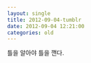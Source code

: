 ```yaml
---
layout: single
title: 2012-09-04-tumblr
date: 2012-09-04 12:21:00
categories: old
---
```

틀을 알아야 틀을 깬다.

